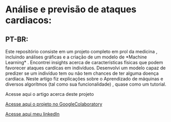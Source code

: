 # Análise e previsão de ataques cardiacos:

## PT-BR:
<p> 
Este repositório consiste em um projeto completo em prol da medicina , incluindo análises gráficas e a criação de um modelo de *Machine Learning* . Encontrei insights acerca de características físicas que podem favorecer ataques cardícas em indivíduos. Desenvolvi um modelo capaz de predizer se um indivíduo tem ou não tem chances de ter alguma doença cardíaca. Neste artigo fiz explicações sobre o Aprendizado de máquinas e diversos algorítmos (tal como sua funcionalidade) , quase como um tutorial.
</p>

<p>Acesse aqui o artigo acerca deste projeto</p>
<p><a href="https://github.com/LuisMig-code/Analise-e-previsao-de-ataques-cardiacos/blob/main/An%C3%A1lise_e_previs%C3%A3o_de_ataques_card%C3%ADacos.ipynb"> Acesse aqui o projeto no GoogleColaboratory </a></p>
<p><a href="www.linkedin.com/in/luis-miguel-code">Acesse aqui meu linkedIn</a></p>


<img>
